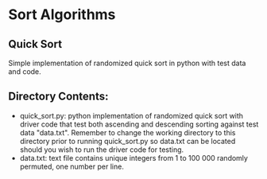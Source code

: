 # Sort Algorithms
## Quick Sort
Simple implementation of randomized quick sort in python with test data and code.
## Directory Contents:
- quick_sort.py: python implementation of randomized quick sort with driver code that test both ascending and descending sorting against test data "data.txt". Remember to change the working directory to this directory prior to running quick_sort.py so data.txt can be located should you wish to run the driver code for testing.
- data.txt: text file contains unique integers from 1 to 100 000 randomly permuted, one number per line.
